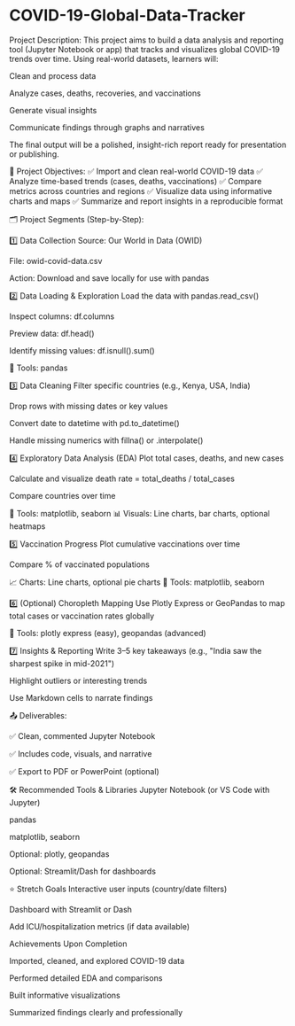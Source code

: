 # COVID-19-Global-Data-Tracker

Project Description:
This project aims to build a data analysis and reporting tool (Jupyter Notebook or app) that tracks and visualizes global COVID-19 trends over time. Using real-world datasets, learners will:

Clean and process data

Analyze cases, deaths, recoveries, and vaccinations

Generate visual insights

Communicate findings through graphs and narratives

The final output will be a polished, insight-rich report ready for presentation or publishing.

🎯 Project Objectives:
✅ Import and clean real-world COVID-19 data
✅ Analyze time-based trends (cases, deaths, vaccinations)
✅ Compare metrics across countries and regions
✅ Visualize data using informative charts and maps
✅ Summarize and report insights in a reproducible format

🗂️ Project Segments (Step-by-Step):

1️⃣ Data Collection
Source: Our World in Data (OWID)

File: owid-covid-data.csv

Action: Download and save locally for use with pandas

2️⃣ Data Loading & Exploration
Load the data with pandas.read_csv()

Inspect columns: df.columns

Preview data: df.head()

Identify missing values: df.isnull().sum()

🔧 Tools: pandas

3️⃣ Data Cleaning
Filter specific countries (e.g., Kenya, USA, India)

Drop rows with missing dates or key values

Convert date to datetime with pd.to_datetime()

Handle missing numerics with fillna() or .interpolate()

4️⃣ Exploratory Data Analysis (EDA)
Plot total cases, deaths, and new cases

Calculate and visualize death rate = total_deaths / total_cases

Compare countries over time

🔧 Tools: matplotlib, seaborn
📊 Visuals: Line charts, bar charts, optional heatmaps

5️⃣ Vaccination Progress
Plot cumulative vaccinations over time

Compare % of vaccinated populations

📈 Charts: Line charts, optional pie charts
🔧 Tools: matplotlib, seaborn

6️⃣ (Optional) Choropleth Mapping
Use Plotly Express or GeoPandas to map total cases or vaccination rates globally

🔧 Tools: plotly express (easy), geopandas (advanced)

7️⃣ Insights & Reporting
Write 3–5 key takeaways (e.g., "India saw the sharpest spike in mid-2021")

Highlight outliers or interesting trends

Use Markdown cells to narrate findings

📤 Deliverables:

✅ Clean, commented Jupyter Notebook

✅ Includes code, visuals, and narrative

✅ Export to PDF or PowerPoint (optional)

🛠 Recommended Tools & Libraries
Jupyter Notebook (or VS Code with Jupyter)

pandas

matplotlib, seaborn

Optional: plotly, geopandas

Optional: Streamlit/Dash for dashboards

⭐ Stretch Goals
Interactive user inputs (country/date filters)

Dashboard with Streamlit or Dash

Add ICU/hospitalization metrics (if data available)

Achievements Upon Completion

Imported, cleaned, and explored COVID-19 data

Performed detailed EDA and comparisons

Built informative visualizations

Summarized findings clearly and professionally

